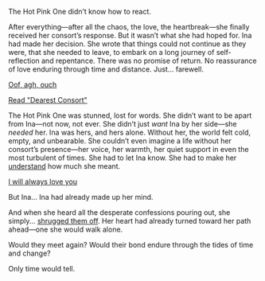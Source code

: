 <!-- title: So Long, Consort -->

The Hot Pink One didn’t know how to react.

After everything—after all the chaos, the love, the heartbreak—she finally received her consort’s response. But it wasn’t what she had hoped for. Ina had made her decision. She wrote that things could not continue as they were, that she needed to leave, to embark on a long journey of self-reflection and repentance. There was no promise of return. No reassurance of love enduring through time and distance. Just... farewell.

[Oof, agh, ouch](#embed:https://www.youtube.com/live/kwmxMSD8tTU?t=975)

[Read "Dearest Consort"](#text:dearest-consort)

The Hot Pink One was stunned, lost for words. She didn’t want to be apart from Ina—not now, not ever. She didn’t just _want_ Ina by her side—she _needed_ her. Ina was hers, and hers alone. Without her, the world felt cold, empty, and unbearable. She couldn’t even imagine a life without her consort’s presence—her voice, her warmth, her quiet support in even the most turbulent of times. She had to let Ina know. She had to make her [understand](https://www.youtube.com/live/kwmxMSD8tTU?t=3594) how much she meant.

[I will always love you](#embed:https://www.youtube.com/live/kwmxMSD8tTU?t=4116)

But Ina... Ina had already made up her mind.

And when she heard all the desperate confessions pouring out, she simply... [shrugged them off](https://www.youtube.com/live/PoM6ETBlOVY?t=4319). Her heart had already turned toward her path ahead—one she would walk alone.

Would they meet again? Would their bond endure through the tides of time and change?

Only time would tell.
